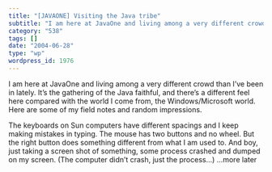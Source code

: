 ```yaml
---
title: "[JAVAONE] Visiting the Java tribe"
subtitle: "I am here at JavaOne and living among a very different crowd than I’ve been in lately. It’s the gath..."
category: "538"
tags: []
date: "2004-06-28"
type: "wp"
wordpress_id: 1976
---
```

I am here at JavaOne and living among a very different crowd than I’ve been in lately. It’s the gathering of the Java faithful, and there’s a different feel here compared with the world I come from, the Windows/Microsoft world. Here are some of my field notes and random impressions.

The keyboards on Sun computers have different spacings and I keep making mistakes in typing. The mouse has two buttons and no wheel. But the right button does something different from what I am used to. And boy, just taking a screen shot of something, some process crashed and dumped on my screen. (The computer didn’t crash, just the process…)
…more later